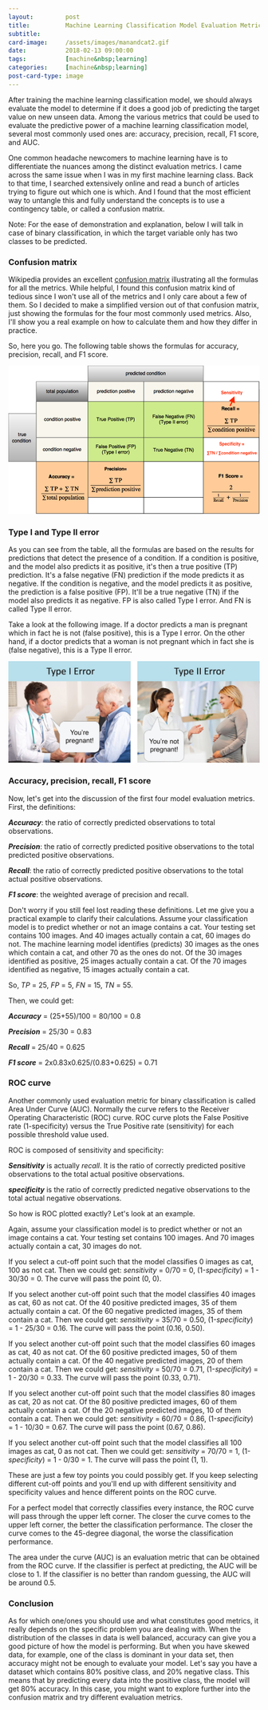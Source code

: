 ```yaml
---
layout:         post
title:          Machine Learning Classification Model Evaluation Metrics
subtitle:
card-image:     /assets/images/manandcat2.gif
date:           2018-02-13 09:00:00
tags:           [machine&nbsp;learning]
categories:     [machine&nbsp;learning]
post-card-type: image
---
```


After training the machine learning classification model, we should always evaluate the model to determine if it does a good job of predicting the target value on new unseen data. Among the various metrics that could be used to evaluate the predictive power of a machine learning classification model, several most commonly used ones are: accuracy, precision, recall, F1 score, and AUC.

One common headache newcomers to machine learning have is to differentiate the nuances among the distinct evaluation metrics. I came across the same issue when I was in my first machine learning class. Back to that time, I searched extensively online and read a bunch of articles trying to figure out which one is which. And I found that the most efficient way to untangle this and fully understand the concepts is to use a contingency table, or called a confusion matrix.

Note: For the ease of demonstration and explanation, below I will talk in case of binary classification, in which the target variable only has two classes to be predicted.

### Confusion matrix

Wikipedia provides an excellent [<u>confusion matrix</u>](https://en.wikipedia.org/wiki/Confusion_matrix) illustrating all the formulas for all the metrics. While helpful, I found this confusion matrix kind of tedious since I won't use all of the metrics and I only care about a few of them. So I decided to make a simplified version out of that confusion matrix, just showing the formulas for the four most commonly used metrics. Also, I'll show you a real example on how to calculate them and how they differ in practice.

So, here you go. The following table shows the formulas for accuracy, precision, recall, and F1 score.

![confusion matrix](/assets/images/confusion_matrix.png)

### Type I and Type II error

As you can see from the table, all the formulas are based on the results for predictions that detect the presence of a condition. If a condition is positive, and the model also predicts it as positive, it's then a true positive (TP) prediction. It's a false negative (FN) prediction if the mode predicts it as negative. If the condition is negative, and the model predicts it as positive, the prediction is a false positive (FP). It'll be a true negative (TN) if the model also predicts it as negative. FP is also called Type I error. And FN is called Type II error.

Take a look at the following image. If a doctor predicts a man is pregnant which in fact he is not (false positive), this is a Type I error. On the other hand, if a doctor predicts that a woman is not pregnant which in fact she is (false negative), this is a Type II error.

![type i and type ii error](/assets/images/typeiandtypeiierror.jpg)

### Accuracy, precision, recall, F1 score

Now, let's get into the discussion of the first four model evaluation metrics. First, the definitions:

**_Accuracy_**: the ratio of correctly predicted observations to total observations.

**_Precision_**: the ratio of correctly predicted positive observations to the total predicted positive observations.

**_Recall_**: the ratio of correctly predicted positive observations to the total actual positive observations.

**_F1 score_**: the weighted average of precision and recall.

Don't worry if you still feel lost reading these definitions. Let me give you a practical example to clarify their calculations. Assume your classification model is to predict whether or not an image contains a cat. Your testing set contains 100 images. And 40 images actually contain a cat, 60 images do not. The machine learning model identifies (predicts) 30 images as the ones which contain a cat, and other 70 as the ones do not. Of the 30 images identified as positive, 25 images actually contain a cat. Of the 70 images identified as negative, 15 images actually contain a cat.

So, _TP_ = 25, _FP_ = 5, _FN_ = 15, _TN_ = 55.

Then, we could get:

**_Accuracy_** = (25+55)/100 = 80/100 = 0.8

**_Precision_** = 25/30 = 0.83

**_Recall_** = 25/40 = 0.625

**_F1 score_** = 2x0.83x0.625/(0.83+0.625) = 0.71

### ROC curve

Another commonly used evaluation metric for binary classification is called Area Under Curve (AUC). Normally the curve refers to the Receiver Operating Characteristic (ROC) curve. ROC curve plots the False Positive rate (1-specificity) versus the True Positive rate (sensitivity) for each possible threshold value used.

ROC is composed of sensitivity and specificity:

_**Sensitivity**_ is actually *recall*. It is the ratio of correctly predicted positive observations to the total actual positive observations.

_**specificity**_ is the ratio of correctly predicted negative observations to the total actual negative observations.

So how is ROC plotted exactly? Let's look at an example.

Again, assume your classification model is to predict whether or not an image contains a cat. Your testing set contains 100 images. And 70 images actually contain a cat, 30 images do not.

If you select a cut-off point such that the model classifies 0 images as cat, 100 as not cat. Then we could get: _sensitivity_ = 0/70 = 0, (1-*specificity*) = 1 - 30/30 = 0. The curve will pass the point (0, 0).

If you select another cut-off point such that the model classifies 40 images as cat, 60 as not cat. Of the 40 positive predicted images, 35 of them actually contain a cat. Of the 60 negative predicted images, 35 of them contain a cat. Then we could get: *sensitivity* = 35/70 = 0.50, (1-*specificity*) = 1 - 25/30 = 0.16. The curve will pass the point (0.16, 0.50).

If you select another cut-off point such that the model classifies 60 images as cat, 40 as not cat. Of the 60 positive predicted images, 50 of them actually contain a cat. Of the 40 negative predicted images, 20 of them contain a cat. Then we could get: *sensitivity* = 50/70 = 0.71, (1-*specificity*) = 1 - 20/30 = 0.33. The curve will pass the point (0.33, 0.71).

If you select another cut-off point such that the model classifies 80 images as cat, 20 as not cat. Of the 80 positive predicted images, 60 of them actually contain a cat. Of the 20 negative predicted images, 10 of them contain a cat. Then we could get: *sensitivity* = 60/70 = 0.86, (1-*specificity*) = 1 - 10/30 = 0.67. The curve will pass the point (0.67, 0.86).

If you select another cut-off point such that the model classifies all 100 images as cat, 0 as not cat. Then we could get: *sensitivity* = 70/70 = 1, (1-*specificity*) = 1 - 0/30 = 1. The curve will pass the point (1, 1).

These are just a few toy points you could possibly get. If you keep selecting different cut-off points and you'll end up with different sensitivity and specificity values and hence different points on the ROC curve.

For a perfect model that correctly classifies every instance, the ROC curve will pass through the upper left corner. The closer the curve comes to the upper left corner, the better the classification performance. The closer the curve comes to the 45-degree diagonal, the worse the classification performance.

The area under the curve (AUC) is an evaluation metric that can be obtained from the ROC curve. If the classifier is perfect at predicting, the AUC will be close to 1. If the classifier is no better than random guessing, the AUC will be around 0.5.

### Conclusion

As for which one/ones you should use and what constitutes good metrics, it really depends on the specific problem you are dealing with. When the distribution of the classes in data is well balanced, accuracy can give you a good picture of how the model is performing. But when you have skewed data, for example, one of the class is dominant in your data set, then accuracy might not be enough to evaluate your model. Let's say you have a dataset which contains 80% positive class, and 20% negative class. This means that by predicting every data into the positive class, the model will get 80% accuracy. In this case, you might want to explore further into the confusion matrix and try different evaluation metrics.
